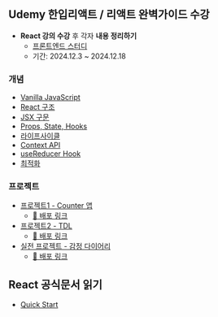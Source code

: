 ## Udemy 한입리액트 / 리액트 완벽가이드 수강
- **React 강의 수강** 후 각자 **내용 정리하기**
  - [프론트엔드 스터디](https://github.com/SorrowAddict/React-TS_study)
  - 기간: 2024.12.3 ~ 2024.12.18

### 개념
- [Vanilla JavaScript](lecture/00_Vanilla_JS/README.md)
- [React 구조](lecture/01_React_structure/README.md)
- [JSX 구문](lecture/02_JSX/README.md)
- [Props, State, Hooks](lecture/03_Props_State_Hooks/README.md)
- [라이프사이클](lecture/04_LifeCycle/README.md)
- [Context API](lecture/05_Context_API/README.md)
- [useReducer Hook](lecture/06_useReducer_hook/README.md)
- [최적화](lecture/10_Optimization/README.md)

### 프로젝트
- [프로젝트1 - Counter 앱](lecture/PJT1_Counter_App/README.md)
  - [🔗 배포 링크](https://counter-app-wine-xi.vercel.app/)
- [프로젝트2 - TDL](lecture/PJT2_TDL/README.md)
  - [🔗 배포 링크](https://tdl-drab.vercel.app/)
- [실전 프로젝트 - 감정 다이어리](lecture/PJT3_Diary_App/README.md)
  - [🔗 배포 링크](https://emotion-diary-ten-eosin.vercel.app/)

## React 공식문서 읽기
- [Quick Start](Quick%20Start.md)

